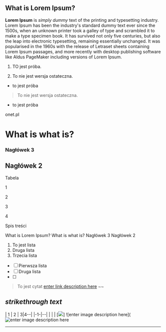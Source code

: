﻿## What is Lorem Ipsum?

**Lorem Ipsum** is _simply dummy_ text of the printing and typesetting industry. Lorem Ipsum has been the industry's standard dummy text ever since the 1500s, when an unknown printer took a galley of type and scrambled it to make a type specimen book. It has survived not only five centuries, but also the leap into electronic typesetting, remaining essentially unchanged. It was popularised in the 1960s with the release of Letraset sheets containing Lorem Ipsum passages, and more recently with desktop publishing software like Aldus PageMaker including versions of Lorem Ipsum.

1.  TO jest próba.
    
2.  To nie jest wersja ostateczna.
    

-   to jest próba
    

> To nie jest wersja ostateczna.

-   to jest próba

onet.pl

# What is what is?

### Nagłówek 3

## Nagłówek 2

Tabela

1

2

3

4

Spis treści

What is Lorem Ipsum?
What is what is?
Nagłówek 3
Nagłówek 2

 1. To jest lista
 2. Druga lista
 3. Trzecia lista
 
 - [ ] Pierwsza lista
 - [ ] Druga lista
 - [ ] 

> To jest cytat
[enter link description here](https://poczta.onet.pl/)
~~

## *strikethrough text*
|   1 | 2   |  3|4--|
|-1-|--|
|  |  |
[<img src="https://picsum.photos/id/237/200/300">]
![enter image description here](
![enter image description here](https://picsum.photos/id/237/200/300)


----------
